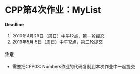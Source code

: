 # CPP第4次作业：MyList

#### Deadline
1. 2019年4月28日（周日）中午12点，第一轮提交
1. 2019年5月 5日（周日）中午12点，第二轮提交

#### 注意

* 需要把CPP03: Numbers作业的代码复制到本次作业中一起提交
